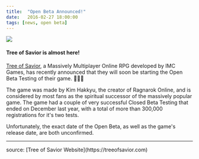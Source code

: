 ```yaml
---
title:  "Open Beta Announced!"
date:   2016-02-27 18:00:00
tags: [news, open beta]
---
```

<img src='{{ "images/posts/ToS_OBT.jpg" | prepend: site.url }}'
  style='max-width:100%;'/>

#### Tree of Savior is almost here!

[Tree of Savior](https://treeofsavior.com/), a Massively Multiplayer Online RPG developed 
by IMC Games, has recently announced that they will soon be starting the Open Beta 
Testing of their game. :tada::tada::tada:

The game was made by Kim Hakkyu, the creator of Ragnarok Online, and is considered by most 
fans as the spiritual successor of the massively popular game. The game had a couple of 
very successful Closed Beta Testing that ended on December last year, with a total of more
than 300,000 registrations for it's two tests.

Unfortunately, the exact date of the Open Beta, as well as the game's release date, are 
both unconfirmed.

<hr/>
source: [Tree of Savior Website](https://treeofsavior.com)
